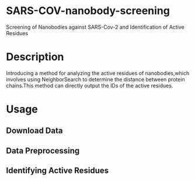 # SARS-COV-nanobody-screening
Screening of Nanobodies against SARS-Cov-2 and Identification of Active Residues

# Description
Introducing a method for analyzing the active residues of nanobodies,which involves using NeighborSearch to determine the distance between protein chains.This method can directly output the IDs of the active residues.
# Usage
  ## Download Data

  ## Data Preprocessing

  ## Identifying Active Residues

